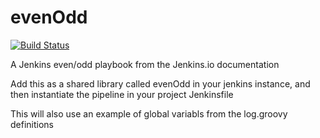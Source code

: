 # evenOdd
[![Build Status](http://192.168.56.101:8080/buildStatus/icon?job=libraries)](http://192.168.56.101:8080/job/libraries/)

A Jenkins even/odd playbook from the Jenkins.io documentation

Add this as a shared library called evenOdd in your jenkins
instance, and then instantiate the pipeline in your project Jenkinsfile

This will also use an example of global variabls from the log.groovy
definitions

